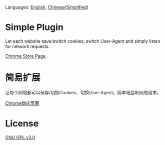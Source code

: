 Languages: [English](#simple-plugin), [Chinese(Simplified)](#简易扩展)

# Simple Plugin
Let each website save/switch cookies, switch User-Agent and simply listen for network requests.

[Chrome Store Page](https://chrome.google.com/webstore/detail/ofhbnimjijmnaigdfhhmhegnlmcbilba)




# 简易扩展
让每个网站都可以保存/切换Cookies、切换User-Agent，简单地监听网络请求。

[Chrome商店页面](https://chrome.google.com/webstore/detail/ofhbnimjijmnaigdfhhmhegnlmcbilba)



# License
[GNU GPL v3.0](https://www.gnu.org/licenses/gpl-3.0.html)